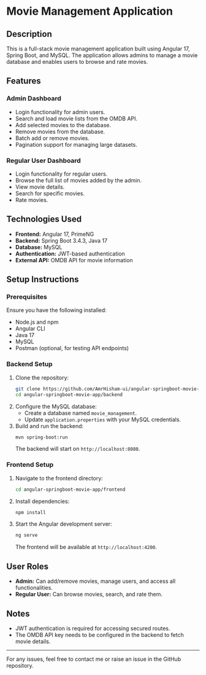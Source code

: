 # Movie Management Application

## Description

This is a full-stack movie management application built using Angular 17, Spring Boot, and MySQL. The application allows admins to manage a movie database and enables users to browse and rate movies.

## Features

### Admin Dashboard

- Login functionality for admin users.
- Search and load movie lists from the OMDB API.
- Add selected movies to the database.
- Remove movies from the database.
- Batch add or remove movies.
- Pagination support for managing large datasets.

### Regular User Dashboard

- Login functionality for regular users.
- Browse the full list of movies added by the admin.
- View movie details.
- Search for specific movies.
- Rate movies.

## Technologies Used

- **Frontend:** Angular 17, PrimeNG
- **Backend:** Spring Boot 3.4.3, Java 17
- **Database:** MySQL
- **Authentication:** JWT-based authentication
- **External API:** OMDB API for movie information

## Setup Instructions

### Prerequisites

Ensure you have the following installed:

- Node.js and npm
- Angular CLI
- Java 17
- MySQL
- Postman (optional, for testing API endpoints)

### Backend Setup

1. Clone the repository:
   ```bash
   git clone https://github.com/AmrHisham-ui/angular-springboot-movie-app.git
   cd angular-springboot-movie-app/backend
   ```
2. Configure the MySQL database:
   - Create a database named `movie_management`.
   - Update `application.properties` with your MySQL credentials.
3. Build and run the backend:
   ```bash
   mvn spring-boot:run
   ```
   The backend will start on `http://localhost:8080`.

### Frontend Setup

1. Navigate to the frontend directory:
   ```bash
   cd angular-springboot-movie-app/frontend
   ```
2. Install dependencies:
   ```bash
   npm install
   ```
3. Start the Angular development server:
   ```bash
   ng serve
   ```
   The frontend will be available at `http://localhost:4200`.

## User Roles

- **Admin:** Can add/remove movies, manage users, and access all functionalities.
- **Regular User:** Can browse movies, search, and rate them.

## Notes

- JWT authentication is required for accessing secured routes.
- The OMDB API key needs to be configured in the backend to fetch movie details.



---

For any issues, feel free to contact me or raise an issue in the GitHub repository.

